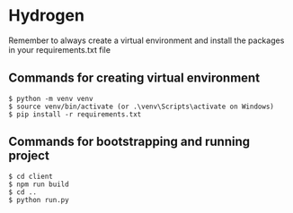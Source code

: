 # Hydrogen

Remember to always create a virtual environment and install the packages in your requirements.txt file

## Commands for creating virtual environment
```
$ python -m venv venv
$ source venv/bin/activate (or .\venv\Scripts\activate on Windows)
$ pip install -r requirements.txt 
```

## Commands for bootstrapping and running project
```
$ cd client
$ npm run build
$ cd ..
$ python run.py
```
